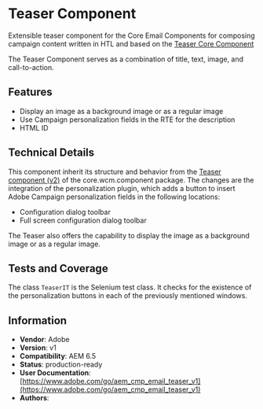 <!--
Copyright 2021 Adobe

Licensed under the Apache License, Version 2.0 (the "License");
you may not use this file except in compliance with the License.
You may obtain a copy of the License at

    http://www.apache.org/licenses/LICENSE-2.0

Unless required by applicable law or agreed to in writing, software
distributed under the License is distributed on an "AS IS" BASIS,
WITHOUT WARRANTIES OR CONDITIONS OF ANY KIND, either express or implied.
See the License for the specific language governing permissions and
limitations under the License.
-->
# Teaser Component

Extensible teaser component for the Core Email Components for composing campaign content written in HTL and based on the [Teaser Core Component](https://github.com/adobe/aem-core-wcm-components/tree/main/content/src/content/jcr_root/apps/core/wcm/components/teaser/v2/teaser)

The Teaser Component serves as a combination of title, text, image, and call-to-action.

## Features

* Display an image as a background image or as a regular image
* Use Campaign personalization fields in the RTE for the description
* HTML ID

## Technical Details

This component inherit its structure and behavior from the [Teaser component (v2)](https://github.com/adobe/aem-core-wcm-components/tree/main/content/src/content/jcr_root/apps/core/wcm/components/teaser/v2/teaser) of the core.wcm.component package. The changes are the integration of the personalization plugin, which adds a button to insert Adobe Campaign personalization fields in the following locations:

* Configuration dialog toolbar
* Full screen configuration dialog toolbar

The Teaser also offers the capability to display the image as a background image or as a regular image.

## Tests and Coverage

The class `TeaserIT` is the Selenium test class. It checks for the existence of the personalization buttons in each of the previously mentioned windows.

## Information

* **Vendor**: Adobe
* **Version**: v1
* **Compatibility**: AEM 6.5
* **Status**: production-ready
* **User Documentation**: [https://www.adobe.com/go/aem_cmp_email_teaser_v1](https://www.adobe.com/go/aem_cmp_email_teaser_v1)
* **Authors**:
